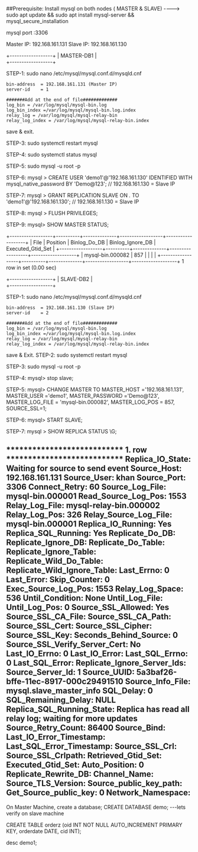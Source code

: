 ##Prerequisite:
  Install mysql on both nodes ( MASTER & SLAVE) ----> sudo apt update && sudo apt install mysql-server && mysql_secure_installation

  mysql port :3306

  Master IP: 192.168.161.131 
  Slave IP: 192.168.161.130


  +------------------+
  |    MASTER-DB1    |          
  +------------------+

STEP-1: sudo nano /etc/mysql/mysql.conf.d/mysqld.cnf
	
	bin-address  = 192.168.161.131 (Master IP)
	server-id    = 1

	#######Add at the end of file#############
	log_bin = /var/log/mysql/mysql-bin.log
	log_bin_index =/var/log/mysql/mysql-bin.log.index
	relay_log = /var/log/mysql/mysql-relay-bin
	relay_log_index = /var/log/mysql/mysql-relay-bin.index

save & exit.
	
STEP-3: sudo systemctl restart mysql

STEP-4: sudo systemctl status mysql
 
STEP-5: sudo mysql -u root -p

STEP-6: mysql > CREATE USER 'demo1'@'192.168.161.130' IDENTIFIED WITH mysql_native_password BY 'Demo@123';     // 192.168.161.130 = Slave IP

STEP-7: mysql > GRANT REPLICATION SLAVE ON *.* TO 'demo1'@'192.168.161.130';                                  // 192.168.161.130 = Slave IP
 
STEP-8: mysql > FLUSH PRIVILEGES;

STEP-9: mysql> SHOW MASTER STATUS;

+------------------+----------+--------------+------------------+-------------------+
| File             | Position | Binlog_Do_DB | Binlog_Ignore_DB | Executed_Gtid_Set |
+------------------+----------+--------------+------------------+-------------------+
| mysql-bin.000082 |      857 |              |                  |                   |
+------------------+----------+--------------+------------------+-------------------+
1 row in set (0.00 sec)




+------------------+
|    SLAVE-DB2     |    
+------------------+

STEP-1: sudo nano /etc/mysql/mysql.conf.d/mysqld.cnf
	
	bin-address  = 192.168.161.130 (Slave IP)
	server-id    = 2

	#######Add at the end of file#############
	log_bin = /var/log/mysql/mysql-bin.log
	log_bin_index =/var/log/mysql/mysql-bin.log.index
	relay_log = /var/log/mysql/mysql-relay-bin
	relay_log_index = /var/log/mysql/mysql-relay-bin.index

save & Exit.
STEP-2: sudo systemctl restart mysql

STEP-3: sudo mysql -u root -p

STEP-4: mysql> stop slave;

STEP-5: mysql>  CHANGE MASTER TO MASTER_HOST ='192.168.161.131', MASTER_USER ='demo1', MASTER_PASSWORD ='Demo@123', MASTER_LOG_FILE = 'mysql-bin.000082', MASTER_LOG_POS = 857, SOURCE_SSL=1;

STEP-6: mysql> START SLAVE;

STEP-7: mysql > SHOW REPLICA STATUS \G;

*************************** 1. row ***************************
             Replica_IO_State: Waiting for source to send event
                  Source_Host: 192.168.161.131
                  Source_User: khan
                  Source_Port: 3306
                Connect_Retry: 60
              Source_Log_File: mysql-bin.000001
          Read_Source_Log_Pos: 1553
               Relay_Log_File: mysql-relay-bin.000002
                Relay_Log_Pos: 326
        Relay_Source_Log_File: mysql-bin.000001
           Replica_IO_Running: Yes
          Replica_SQL_Running: Yes
              Replicate_Do_DB:
          Replicate_Ignore_DB:
           Replicate_Do_Table:
       Replicate_Ignore_Table:
      Replicate_Wild_Do_Table:
  Replicate_Wild_Ignore_Table:
                   Last_Errno: 0
                   Last_Error:
                 Skip_Counter: 0
          Exec_Source_Log_Pos: 1553
              Relay_Log_Space: 536
              Until_Condition: None
               Until_Log_File:
                Until_Log_Pos: 0
           Source_SSL_Allowed: Yes
           Source_SSL_CA_File:
           Source_SSL_CA_Path:
              Source_SSL_Cert:
            Source_SSL_Cipher:
               Source_SSL_Key:
        Seconds_Behind_Source: 0
Source_SSL_Verify_Server_Cert: No
                Last_IO_Errno: 0
                Last_IO_Error:
               Last_SQL_Errno: 0
               Last_SQL_Error:
  Replicate_Ignore_Server_Ids:
             Source_Server_Id: 1
                  Source_UUID: 5a3baf26-bffe-11ec-8917-000c29491510
             Source_Info_File: mysql.slave_master_info
                    SQL_Delay: 0
          SQL_Remaining_Delay: NULL
    Replica_SQL_Running_State: Replica has read all relay log; waiting for more updates
           Source_Retry_Count: 86400
                  Source_Bind:
      Last_IO_Error_Timestamp:
     Last_SQL_Error_Timestamp:
               Source_SSL_Crl:
           Source_SSL_Crlpath:
           Retrieved_Gtid_Set:
            Executed_Gtid_Set:
                Auto_Position: 0
         Replicate_Rewrite_DB:
                 Channel_Name:
           Source_TLS_Version:
       Source_public_key_path:
        Get_Source_public_key: 0
            Network_Namespace:
--------------------------------------


On Master Machine, create a database;
CREATE DATABASE demo; ---lets verify on slave machine

CREATE TABLE orderz (oid INT NOT NULL AUTO_INCREMENT PRIMARY KEY, orderdate DATE, cid INT);


desc demo1;

